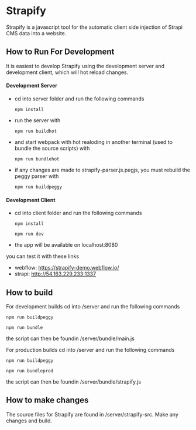 # Strapify

Strapify is a javascript tool for the automatic client side injection of Strapi CMS data into a website.

## How to Run For Development
It is easiest to develop Strapify using the development server and development client, which will hot reload changes.

#### Development Server
  - cd into server folder and run the following commands
    ```shell
    npm install
    ```
  - run the server with 
    ```shell
    npm run buildhot
    ```
  - and start webpack with hot realoding in another terminal (used to bundle the source scripts) with
    ```shell
    npm run bundlehot
    ```
  - if any changes are made to strapify-parser.js.pegjs, you must rebuild the peggy parser with
    ```shell
    npm run buildpeggy
    ```
    
#### Development Client
  - cd into client folder and run the following commands
    ```shell
    npm install
    ```
    ```shell
    npm run dev
    ```
  - the app will be available on localhost:8080
  
  you can test it with these links 
  - webflow: https://strapify-demo.webflow.io/
  - strapi: http://54.163.229.233:1337
  
  
## How to build
For development builds cd into /server and run the following commands
```shell
npm run buildpeggy
```
```shell
npm run bundle
```
the script can then be foundin /server/bundle/main.js

For production builds cd into /server and run the following commands
```shell
npm run buildpeggy
```
```shell
npm run bundleprod
```
the script can then be foundin /server/bundle/strapify.js

## How to make changes
The source files for Strapify are found in /server/strapify-src. Make any changes and build.
